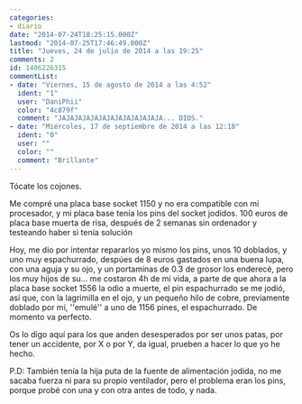 ```yaml
---
categories:
- diario
date: "2014-07-24T18:25:15.000Z"
lastmod: "2014-07-25T17:46:49.000Z"
title: "Jueves, 24 de julio de 2014 a las 19:25"
comments: 2
id: 1406226315
commentList:
- date: "Viernes, 15 de agosto de 2014 a las 4:52"
  ident: "1"
  user: "DaniPhii"
  color: "4c879f"
  comment: "JAJAJAJAJAJAJAJAJAJAJAJAJA... DIOS."
- date: "Miércoles, 17 de septiembre de 2014 a las 12:18"
  ident: "0"
  user: ""
  color: ""
  comment: "Brillante"
---
```


Tócate los cojones.   
  
Me compré una placa base socket 1150 y no era compatible con mi procesador, y mi placa base tenía los pins del socket jodidos. 100 euros de placa base muerta de risa, después de 2 semanas sin ordenador y testeando haber si tenía solución  
  
Hoy, me dio por intentar repararlos yo mismo los pins, unos 10 doblados, y uno muy espachurrado, despúes de 8 euros gastados en una buena lupa, con una aguja y su ojo, y un portaminas de 0.3 de grosor los enderecé, pero los muy hijos de su... me costaron 4h de mi vida, a parte de que ahora a la placa base socket 1556 la odio a muerte, el pin espachurrado se me jodió, así que, con la lagrimilla en el ojo, y un pequeño hilo de cobre, previamente doblado por mí, ''emulé'' a uno de 1156 pines, el espachurrado. De momento va perfecto.  
  
Os lo digo aquí para los que anden desesperados por ser unos patas, por tener un accidente, por X o por Y, da igual, prueben a hacer lo que yo he hecho.  
  
P.D: También tenía la hija puta de la fuente de alimentación jodida, no me sacaba fuerza ni para su propio ventilador, pero el problema eran los pins, porque probé con una y con otra antes de todo, y nada.
